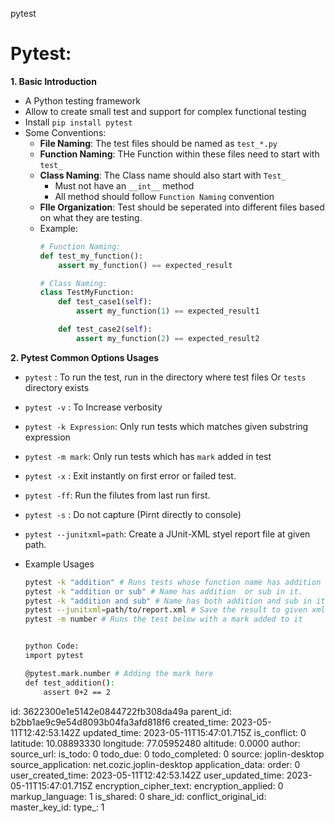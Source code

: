 pytest

# Pytest:
**1. Basic Introduction**
- A Python testing framework
- Allow to create small test and support for complex functional testing
- Install `pip install pytest`
- Some Conventions:
	- **File Naming**: The test files should be named as `test_*.py`
	- **Function Naming**: THe Function within these files need to start with `test_`
	- **Class Naming**: The Class name should also start with `Test_`
		- Must not have an `__int__` method
		- All method should follow `Function Naming` convention
	- **FIle Organization**: Test should be seperated into different files based on what they are testing.
	- Example:
		```python
		# Function Naming:
		def test_my_function():
			assert my_function() == expected_result

		# Class Naming:
		class TestMyFunction:
			def test_case1(self):
				assert my_function(1) == expected_result1

			def test_case2(self):
				assert my_function(2) == expected_result2
		```

**2. Pytest Common Options Usages**
- `pytest` : To run the test, run in the directory where test files  Or `tests` directory exists
- `pytest -v` : To Increase verbosity
- `pytest -k Expression`:  Only run tests which matches given substring expression
- `pytest -m mark`: Only run tests which has `mark` added in test
- `pytest -x` : Exit instantly on first error or failed test.
- `pytest -ff`:  Run the filutes from last run first. 
- `pytest -s` : Do not capture (Pirnt directly to console)
- `pytest --junitxml=path`: Create a JUnit-XML styel report file at given path.

- Example Usages

	```bash
	pytest -k "addition" # Runs tests whose function name has addition in it.
	pytest -k "addition or sub" # Name has addition  or sub in it.
	pytest -k "addition and sub" # Name has both addition and sub in it. 
	pytest --junitxml=path/to/report.xml # Save the result to given xml file
	pytest -m number # Runs the test below with a mark added to it
	
	
  python Code:
	import pytest

	@pytest.mark.number # Adding the mark here
	def test_addition():
		assert 0+2 == 2	


	```


id: 3622300e1e5142e0844722fb308da49a
parent_id: b2bb1ae9c9e54d8093b04fa3afd818f6
created_time: 2023-05-11T12:42:53.142Z
updated_time: 2023-05-11T15:47:01.715Z
is_conflict: 0
latitude: 10.08893330
longitude: 77.05952480
altitude: 0.0000
author: 
source_url: 
is_todo: 0
todo_due: 0
todo_completed: 0
source: joplin-desktop
source_application: net.cozic.joplin-desktop
application_data: 
order: 0
user_created_time: 2023-05-11T12:42:53.142Z
user_updated_time: 2023-05-11T15:47:01.715Z
encryption_cipher_text: 
encryption_applied: 0
markup_language: 1
is_shared: 0
share_id: 
conflict_original_id: 
master_key_id: 
type_: 1